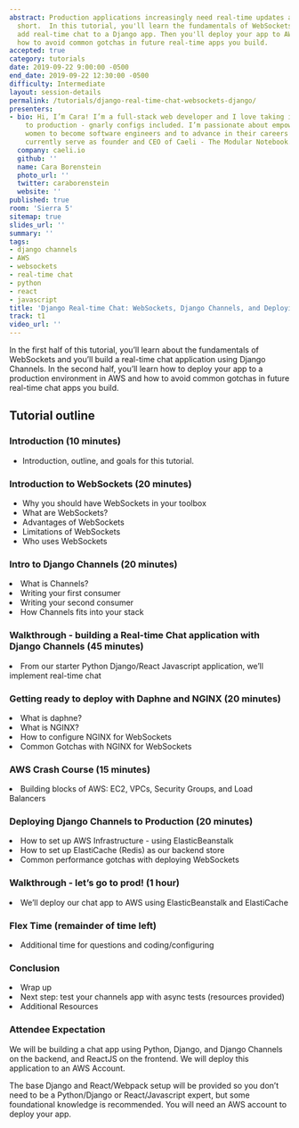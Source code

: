 ```yaml
---
abstract: Production applications increasingly need real-time updates and REST falls
  short.  In this tutorial, you'll learn the fundamentals of WebSockets and you'll
  add real-time chat to a Django app. Then you'll deploy your app to AWS and learn
  how to avoid common gotchas in future real-time apps you build.
accepted: true
category: tutorials
date: 2019-09-22 9:00:00 -0500
end_date: 2019-09-22 12:30:00 -0500
difficulty: Intermediate
layout: session-details
permalink: /tutorials/django-real-time-chat-websockets-django/
presenters:
- bio: Hi, I’m Cara! I’m a full-stack web developer and I love taking ideas from prototype
    to production - gnarly configs included. I’m passionate about empowering more
    women to become software engineers and to advance in their careers in tech. I
    currently serve as founder and CEO of Caeli - The Modular Notebook.
  company: caeli.io
  github: ''
  name: Cara Borenstein
  photo_url: ''
  twitter: caraborenstein
  website: ''
published: true
room: 'Sierra 5'
sitemap: true
slides_url: ''
summary: ''
tags:
- django channels
- AWS
- websockets
- real-time chat
- python
- react
- javascript
title: 'Django Real-time Chat: WebSockets, Django Channels, and Deploying to Production'
track: t1
video_url: ''
---
```


In the first half of this tutorial, you’ll learn about the fundamentals of WebSockets and you’ll build a real-time chat application using Django Channels.  In the second half, you’ll learn how to deploy your app to a production environment in AWS and how to avoid common gotchas in future real-time chat apps you build.

<h2>Tutorial outline</h2>

<h3>Introduction (10 minutes)</h3>
<ul><li>Introduction, outline, and goals for this tutorial.</li></ul>


<h3>Introduction to WebSockets (20 minutes)</h3>
<ul><li>Why you should have WebSockets in your toolbox</li>
<li>What are WebSockets?</li>
<li>Advantages of WebSockets</li>
<li>Limitations of WebSockets</li>
<li>Who uses WebSockets</li></ul>

<h3>Intro to Django Channels (20 minutes)</h3>
<li>What is Channels?</li>
<li>Writing your first consumer</li>
<li>Writing your second consumer</li>
<li>How Channels fits into your stack</li>

<h3>Walkthrough - building a Real-time Chat application with Django Channels (45 minutes)</h3>
<li>From our starter Python Django/React Javascript application, we’ll implement real-time chat</li>

<h3>Getting ready to deploy with Daphne and NGINX (20 minutes)</h3>
<li>What is daphne?</li>
<li>What is NGINX?</li>
<li>How to configure NGINX for WebSockets</li>
<li>Common Gotchas with NGINX for WebSockets</li>

<h3>AWS Crash Course  (15 minutes)</h3>
<li>Building blocks of AWS: EC2, VPCs, Security Groups, and Load Balancers</li>

<h3>Deploying Django Channels to Production (20 minutes)</h3>
<li>How to set up AWS Infrastructure - using ElasticBeanstalk</li>
<li>How to set up ElastiCache (Redis) as our backend store</li>
<li>Common performance gotchas with deploying WebSockets</li>

<h3>Walkthrough - let’s go to prod! (1 hour)</h3>
<li>We’ll deploy our chat app to AWS using ElasticBeanstalk and ElastiCache</li>

<h3>Flex Time (remainder of time left)</h3>
<li>Additional time for questions and coding/configuring</li>

<h3>Conclusion</h3>
<li>Wrap up</li>
<li>Next step: test your channels app with async tests (resources provided)</li>
<li>Additional Resources</li>

<h3>Attendee Expectation</h3>
<p>We will be building a chat app using Python, Django, and Django Channels on the backend, and ReactJS on the frontend. We will deploy this application to an AWS Account.</p><p>The base Django and React/Webpack setup will be provided so you don’t need to be a Python/Django or React/Javascript expert, but some foundational knowledge is recommended. You will need an AWS account to deploy your app.</p>
